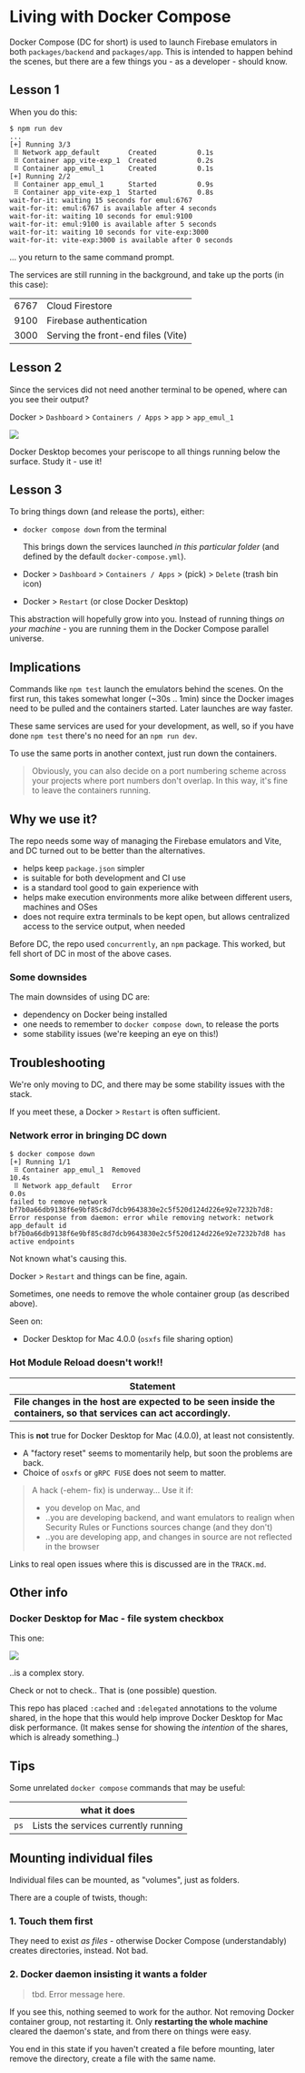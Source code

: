# Living with Docker Compose

Docker Compose (DC for short) is used to launch Firebase emulators in both `packages/backend` and `packages/app`. This is intended to happen behind the scenes, but there are a few things you - as a developer - should know. 


## Lesson 1

When you do this:

```
$ npm run dev
...
[+] Running 3/3
 ⠿ Network app_default       Created          0.1s
 ⠿ Container app_vite-exp_1  Created          0.2s
 ⠿ Container app_emul_1      Created          0.1s
[+] Running 2/2
 ⠿ Container app_emul_1      Started          0.9s
 ⠿ Container app_vite-exp_1  Started          0.8s
wait-for-it: waiting 15 seconds for emul:6767
wait-for-it: emul:6767 is available after 4 seconds
wait-for-it: waiting 10 seconds for emul:9100
wait-for-it: emul:9100 is available after 5 seconds
wait-for-it: waiting 10 seconds for vite-exp:3000
wait-for-it: vite-exp:3000 is available after 0 seconds
```

... you return to the same command prompt.

The services are still running in the background, and take up the ports (in this case):

|||
|---|---|
|6767|Cloud Firestore|
|9100|Firebase authentication|
|3000|Serving the front-end files (Vite)|


## Lesson 2

Since the services did not need another terminal to be opened, where can you see their output?

Docker > `Dashboard` > `Containers / Apps` > `app` > `app_emul_1`

![](.images/dd-dashboard.png)

Docker Desktop becomes your periscope to all things running below the surface. Study it - use it!



## Lesson 3

To bring things down (and release the ports), either:

- `docker compose down` from the terminal

   This brings down the services launched *in this particular folder* (and defined by the default `docker-compose.yml`).
   
- Docker > `Dashboard` > `Containers / Apps` > (pick) > `Delete` (trash bin icon)

- Docker > `Restart` (or close Docker Desktop)


This abstraction will hopefully grow into you. Instead of running things *on your machine* - you are running them in the Docker Compose parallel universe.


## Implications

Commands like `npm test` launch the emulators behind the scenes. On the first run, this takes somewhat longer (~30s .. 1min) since the Docker images need to be pulled and the containers started. Later launches are way faster.

These same services are used for your development, as well, so if you have done `npm test` there's no need for an `npm run dev`.

To use the same ports in another context, just run down the containers. 

>Obviously, you can also decide on a port numbering scheme across your projects where port numbers don't overlap. In this way, it's fine to leave the containers running.


## Why we use it?

The repo needs some way of managing the Firebase emulators and Vite, and DC turned out to be better than the alternatives.

- helps keep `package.json` simpler
- is suitable for both development and CI use
- is a standard tool good to gain experience with
- helps make execution environments more alike between different users, machines and OSes
- does not require extra terminals to be kept open, but allows centralized access to the service output, when needed

Before DC, the repo used `concurrently`, an `npm` package. This worked, but fell short of DC in most of the above cases.

### Some downsides

The main downsides of using DC are:

- dependency on Docker being installed
- one needs to remember to `docker compose down`, to release the ports
- some stability issues (we're keeping an eye on this!)


## Troubleshooting

We're only moving to DC, and there may be some stability issues with the stack. 

If you meet these, a Docker > `Restart` is often sufficient.

<!-- hidden
If you understand what causes them, please share the knowledge / suggest a PR to avoid them.
-->

### Network error in bringing DC down

```
$ docker compose down
[+] Running 1/1
 ⠿ Container app_emul_1  Removed                                                                                                                                                                                                                 10.4s
 ⠿ Network app_default   Error                                                                                                                                                                                                                    0.0s
failed to remove network bf7b0a66db9138f6e9bf85c8d7dcb9643830e2c5f520d124d226e92e7232b7d8: Error response from daemon: error while removing network: network app_default id bf7b0a66db9138f6e9bf85c8d7dcb9643830e2c5f520d124d226e92e7232b7d8 has active endpoints
```

Not known what's causing this.

Docker > `Restart` and things can be fine, again.

Sometimes, one needs to remove the whole container group (as described above).

Seen on:

- Docker Desktop for Mac 4.0.0 (`osxfs` file sharing option)


### Hot Module Reload doesn't work!!

|Statement|
|---|
|**File changes in the host are expected to be seen inside the containers, so that services can act accordingly.**|

This is **not** true for Docker Desktop for Mac (4.0.0), at least not consistently.

- A "factory reset" seems to momentarily help, but soon the problems are back.
- Choice of `osxfs` or `gRPC FUSE` does not seem to matter.

>A hack (-ehem- fix) is underway... Use it if:
>
>- you develop on Mac, and
>- ..you are developing backend, and want emulators to realign when Security Rules or Functions sources change (and they don't)
>- ..you are developing app, and changes in source are not reflected in the browser

Links to real open issues where this is discussed are in the `TRACK.md`.


## Other info

### Docker Desktop for Mac - file system checkbox

This one:

![](.images/docker-desktop-fs-checkbox.png)

..is a complex story.

<!-- hidden
For the dearing, here's the link: https://github.com/docker/roadmap/issues/7 🥶

TL;DR Docker wants to offer only one file sharing protocol/engine, since otherwise one would need to align these across the team (makes sense). **They say** that "gRPC FUSE" is better than the other options (and it may be, for their maintenance). It's **not** however necessarily faster (though they state so!) - eg. with this repo the author gets similar results and prefers to use the "legacy".

The "legacy" is legacy, because those people "left Docker some years back". Rrrright.

Docker is **determined** to move away from `osxfs` implementation, but only when it doesn't break anything, to anyone.

This **only affects Mac**, not Windows or Linux users.

🥇 if you read the whole issue!
-->

Check or not to check.. That is (one possible) question.

This repo has placed `:cached` and `:delegated` annotations to the volume shared, in the hope that this would help improve Docker Desktop for Mac disk performance. (It makes sense for showing the *intention* of the shares, which is already something..)


## Tips

Some unrelated `docker compose` commands that may be useful:

||what it does|
|---|---|
|`ps`|Lists the services currently running|


## Mounting individual files

Individual files can be mounted, as "volumes", just as folders. 

There are a couple of twists, though:

### 1. Touch them first

They need to exist *as files* - otherwise Docker Compose (understandably) creates directories, instead. Not bad.

### 2. Docker daemon insisting it wants a folder

>tbd. Error message here.

If you see this, nothing seemed to work for the author. Not removing Docker container group, not restarting it. Only **restarting the whole machine** cleared the daemon's state, and from there on things were easy. 

You end in this state if you haven't created a file before mounting, later remove the directory, create a file with the same name.

